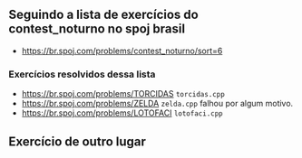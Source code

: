 ## Seguindo a lista de exercícios do contest_noturno no spoj brasil
- https://br.spoj.com/problems/contest_noturno/sort=6

### Exercícios resolvidos dessa lista
- https://br.spoj.com/problems/TORCIDAS `torcidas.cpp`
- https://br.spoj.com/problems/ZELDA `zelda.cpp` falhou por algum motivo.
- https://br.spoj.com/problems/LOTOFACI `lotofaci.cpp`

## Exercício de outro lugar

